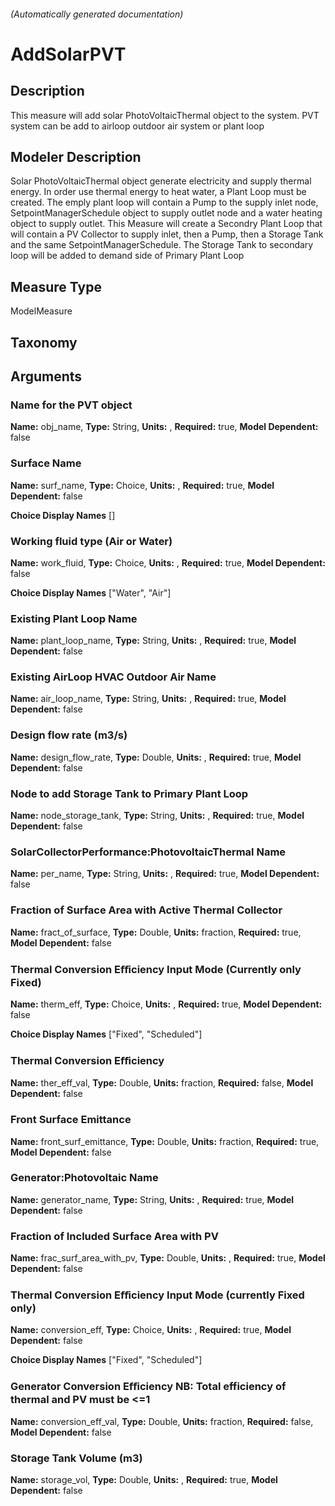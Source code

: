 

###### (Automatically generated documentation)

# AddSolarPVT

## Description
This measure will add solar PhotoVoltaicThermal object to the system. PVT system can be add to airloop outdoor air system or plant loop

## Modeler Description
Solar PhotoVoltaicThermal object generate electricity and supply thermal energy. In order use thermal energy to heat water,
    a Plant Loop must be created. The emply plant loop will contain a Pump to the supply inlet node, SetpointManagerSchedule object to supply outlet node
    and a water heating object to supply outlet. This Measure will create a Secondry Plant Loop that will contain a PV Collector to supply inlet, then a Pump,
    then a Storage Tank and the same SetpointManagerSchedule.
    The Storage Tank to secondary loop will be added to demand side of Primary Plant Loop

## Measure Type
ModelMeasure

## Taxonomy



## Arguments


### Name for the PVT object

**Name:** obj_name,
**Type:** String,
**Units:** ,
**Required:** true,
**Model Dependent:** false


### Surface Name

**Name:** surf_name,
**Type:** Choice,
**Units:** ,
**Required:** true,
**Model Dependent:** false

**Choice Display Names** []


### Working fluid type (Air or Water)

**Name:** work_fluid,
**Type:** Choice,
**Units:** ,
**Required:** true,
**Model Dependent:** false

**Choice Display Names** ["Water", "Air"]


### Existing Plant Loop Name

**Name:** plant_loop_name,
**Type:** String,
**Units:** ,
**Required:** true,
**Model Dependent:** false


### Existing AirLoop HVAC Outdoor Air Name

**Name:** air_loop_name,
**Type:** String,
**Units:** ,
**Required:** true,
**Model Dependent:** false


### Design flow rate (m3/s)

**Name:** design_flow_rate,
**Type:** Double,
**Units:** ,
**Required:** true,
**Model Dependent:** false


### Node to add Storage Tank to Primary Plant Loop

**Name:** node_storage_tank,
**Type:** String,
**Units:** ,
**Required:** true,
**Model Dependent:** false


### SolarCollectorPerformance:PhotovoltaicThermal Name

**Name:** per_name,
**Type:** String,
**Units:** ,
**Required:** true,
**Model Dependent:** false


### Fraction of Surface Area with Active Thermal Collector

**Name:** fract_of_surface,
**Type:** Double,
**Units:** fraction,
**Required:** true,
**Model Dependent:** false


### Thermal Conversion Eﬀiciency Input Mode (Currently only Fixed)

**Name:** therm_eff,
**Type:** Choice,
**Units:** ,
**Required:** true,
**Model Dependent:** false

**Choice Display Names** ["Fixed", "Scheduled"]


### Thermal Conversion Eﬀiciency

**Name:** ther_eff_val,
**Type:** Double,
**Units:** fraction,
**Required:** false,
**Model Dependent:** false


### Front Surface Emittance

**Name:** front_surf_emittance,
**Type:** Double,
**Units:** fraction,
**Required:** true,
**Model Dependent:** false


### Generator:Photovoltaic Name

**Name:** generator_name,
**Type:** String,
**Units:** ,
**Required:** true,
**Model Dependent:** false


### Fraction of Included Surface Area with PV

**Name:** frac_surf_area_with_pv,
**Type:** Double,
**Units:** ,
**Required:** true,
**Model Dependent:** false


### Thermal Conversion Eﬀiciency Input Mode (currently Fixed only)

**Name:** conversion_eff,
**Type:** Choice,
**Units:** ,
**Required:** true,
**Model Dependent:** false

**Choice Display Names** ["Fixed", "Scheduled"]


### Generator Conversion Eﬀiciency NB: Total efficiency of thermal and PV must be <=1

**Name:** conversion_eff_val,
**Type:** Double,
**Units:** fraction,
**Required:** false,
**Model Dependent:** false


### Storage Tank Volume (m3)

**Name:** storage_vol,
**Type:** Double,
**Units:** ,
**Required:** true,
**Model Dependent:** false







